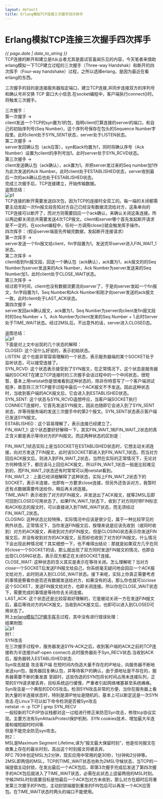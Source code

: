 ```yaml
---
layout: default
title: Erlang模拟TCP连接三次握手四次挥手
---
```

# Erlang模拟TCP连接三次握手四次挥手
*{{ page.date | date_to_string }}*   
TCP连接的断开和建立是it从业者尤其是面试官喜闻乐见的内容，今天笔者来借助erlang模拟一下TCP建立过程的三次握手（Three-way Handshak）和断开的四次挥手（Four-way handshake）过程，之所以选择erlang，是因为最近在看erlang的东西。   

三次握手的目的是连接服务器指定端口，建立TCP连接,并同步连接双方的序列号和确认号并交换 TCP 窗口大小信息.在socket编程中，客户端执行connect()时。将触发三次握手。   

三次握手：   
第一次握手 ->   
client发送一个TCP的syn置为1的包，指明client打算连接的server的端口，和自己的初始序列号(Seq Number)，这个序列号保存在包头的Sequence Number字段里。此时client处于SYN_SENT状态，server处于LISTEN状态。   
第二次握手 ->   
server发回确认包（ack应答），syn和ack均置为1，同时将确认序号（Ack Number）设置为client的序列号加1。此时server处于SYN_RCVD状态。   
第三次握手 ->   
client发送确认包（ack确认），ack置为1。并把server发过来的Seq number加1作为此次发送的Ack Number。此时client处于ESTABLISHED状态，server收到最后一次的ack确认后也处于ESTABLISHED状态。   
完成三次握手后，TCP连接建立，开始传输数据。   
盗图总结：   
![p1](http://zuojie.github.io/article/erlang_tcp_p1.jpg)   
TCP连接的断开需要发送四次包，因为TCP的连接时全双工的。每一端的关闭都需要主动发起一次fin报文段告知对方自己已经没有数据流流给对方，这条单向的TCP连接可以断开了，而对方则需要回应一个ack确认，来确认关闭这条连接。所以两边都关闭总共需要发送4次TCP报文。client和server哪个首先发起断开请求是不一定的，在socket编程中，任何一方调用close()就会触发挥手操作。   
四次挥手：（假设server端首先传输完数据，发起断开连接请求）   
第一次挥手 ->   
server发送一个fin报文给client，fin字段置为1。发送完毕server进入FIN_WAIT_1状态。   
第二次挥手 ->   
client收到fin报文段，回送一个确认包（ack确认），ack置为1，ack报文的的Seq Number为server发送来的Ack Number，Ack Number为server发送来的Seq Number加1。此时client处于CLOSE_WAIT状态。   
第三次挥手 ->   
经过若干时间，client也没有数据流要流向server了，于是向server发起一个fin报文，fin字段置为1，Seq Number和Ack Number和刚才向server发送的ack报文一致。此时client处于LAST_ACK状态。   
第四次握手 ->   
server发回ack确认报文，ack置为1，Seq Number为server向client发fin报文段时的Seq Number + 1，Ack Number为client发来的Seq Number + 1.此时Server处于TIME_WAIT状态。经过2MSL后，不出意外的话，server进入CLOSED态。   

盗图总结：   
![p1](http://zuojie.github.io/article/erlang_tcp_p2.jpg)   
下面是对上文中出现的几个状态的解释：   
CLOSED: 这个没什么好说的，表示初始状态。   
LISTEN: 这个也是非常容易理解的一个状态，表示服务器端的某个SOCKET处于监听状态，可以接受连接了。   
SYN_RCVD: 这个状态表示接受到了SYN报文，在正常情况下，这个状态是服务器端的SOCKET在建立TCP连接时的三次握手会话过程中的一个中间状态，很短暂，基本上用netstat你是很难看到这种状态的，除非你特意写了一个客户端测试程序，故意将三次TCP握手过程中最后一个ACK报文不予发送。因此这种状态时，当收到客户端的ACK报文后，它会进入到ESTABLISHED状态。   
SYN_SENT: 这个状态与SYN_RCVD遥想呼应，当客户端SOCKET执行CONNECT连接时，它首先发送SYN报文，因此也随即它会进入到了SYN_SENT状态，并等待服务端的发送三次握手中的第2个报文。SYN_SENT状态表示客户端已发送SYN报文。   
ESTABLISHED：这个容易理解了，表示连接已经建立了。   
FIN_WAIT_1: 这个状态要好好解释一下，其实FIN_WAIT_1和FIN_WAIT_2状态的真正含义都是表示等待对方的FIN报文。而这两种状态的区别是：   

FIN_WAIT_1状态实际上是当SOCKET在ESTABLISHED状态时，它想主动关闭连接，向对方发送了FIN报文，此时该SOCKET即进入到FIN_WAIT_1状态。而当对方回应ACK报文后，则进入到FIN_WAIT_2状态，当然在实际的正常情况下，无论对方何种情况下，都应该马上回应ACK报文，所以FIN_WAIT_1状态一般是比较难见到的，而FIN_WAIT_2状态还有时常常可以用netstat看到。   
FIN_WAIT_2：上面已经详细解释了这种状态，实际上FIN_WAIT_2状态下的SOCKET，表示半连接，也即有一方要求close连接，但另外还告诉对方，我暂时还有点数据需要传送给你，稍后再关闭连接。   
TIME_WAIT: 表示收到了对方的FIN报文，并发送出了ACK报文，就等2MSL后即可回到CLOSED可用状态了。如果FIN_WAIT_1状态下，收到了对方同时带FIN标志和ACK标志的报文时，可以直接进入到TIME_WAIT状态，而无须经过FIN_WAIT_2状态。   
CLOSING: 这种状态比较特殊，实际情况中应该是很少见，属于一种比较罕见的例外状态。正常情况下，当你发送FIN报文后，按理来说是应该先收到（或同时收到）对方的ACK报文，再收到对方的FIN报文。但是CLOSING状态表示你发送FIN报文后，并没有收到对方的ACK报文，反而却也收到了对方的FIN报文。什么情况下会出现此种情况呢？其实细想一下，也不难得出结论：那就是如果双方几乎在同时close一个SOCKET的话，那么就出现了双方同时发送FIN报文的情况，也即会出现CLOSING状态，表示双方都正在关闭SOCKET连接。   
CLOSE_WAIT: 这种状态的含义其实是表示在等待关闭。怎么理解呢？当对方close一个SOCKET后发送FIN报文给自己，你系统毫无疑问地会回应一个ACK报文给对方，此时则进入到CLOSE_WAIT状态。接下来呢，实际上你真正需要考虑的事情是察看你是否还有数据发送给对方，如果没有的话，那么你也就可以close这个SOCKET，发送FIN报文给对方，也即关闭连接。所以你在CLOSE_WAIT状态下，需要完成的事情是等待你去关闭连接。   
LAST_ACK: 这个状态还是比较容易好理解的，它是被动关闭一方在发送FIN报文后，最后等待对方的ACK报文。当收到ACK报文后，也即可以进入到CLOSED可用状态了。   
附上[erlang模拟TCP握手挥手](https://github.com/zuojie/zuojie.github.com/blob/master/demo/erlang_tcp_simulate.md)过程，其中没有进行错误处理：   
结果附图:   
![p1](http://zuojie.github.io/article/erlang_tcp_p3.png)   
附1：   
SYN攻击   
在三次握手过程中，服务器发送SYN-ACK之后，收到客户端的ACK之前的TCP连接称为半连接(half-open connect).此时服务器处于Syn_RECV状态.当收到ACK后，服务器转入ESTABLISHED状态.   
Syn攻击就是 攻击客户端 在短时间内伪造大量不存在的IP地址，向服务器不断地发送syn包，服务器回复确认包，并等待客户的确认，由于源地址是不存在的，服务器需要不断的重发直 至超时，这些伪造的SYN包将长时间占用未连接队列，正常的SYN请求被丢弃，目标系统运行缓慢，严重者引起网络堵塞甚至系统瘫痪。   
Syn攻击是一个典型的DDOS攻击。检测SYN攻击非常的方便，当你在服务器上看到大量的半连接状态时，特别是源IP地址是随机的，基本上可以断定这是一次SYN攻击.在Linux下可以如下命令检测是否被Syn攻击   
netstat -n -p TCP | grep SYN_RECV   
一般较新的TCP/IP协议栈都对这一过程进行修正来防范Syn攻击，修改tcp协议实现。主要方法有SynAttackProtect保护机制、SYN cookies技术、增加最大半连接和缩短超时时间等.   
但是不能完全防范syn攻击。   
附2：   
MSL是Maximum Segment Lifetime,译为“报文最大保留时刻”，他是任何报文在收集上存在的最长时刻，高出这个时刻报文将被丢弃。   
RFC 793中划定MSL为2分钟，现实应用中常用的是30秒，1分钟和2分钟等。2MSL即两倍的MSL，TCP的TIME_WAIT状态也称为2MSL守候状态，当TCP的一端提倡主动封锁，在发出最后一个ACK包后，即第3次握手完成后发送了第四次握手的ACK包后就进入了TIME_WAIT状态，必需在此状态上逗留两倍的MSL时刻。   
守候2MSL时刻首要目标是怕最后一个ACK包对方未收到，那么对方在超时后将重发第三次握手的FIN包，主动封锁端接到重发的FIN包后可以再发一个ACK应答包。在TIME_WAIT状态时两头的端口不能使用。   
